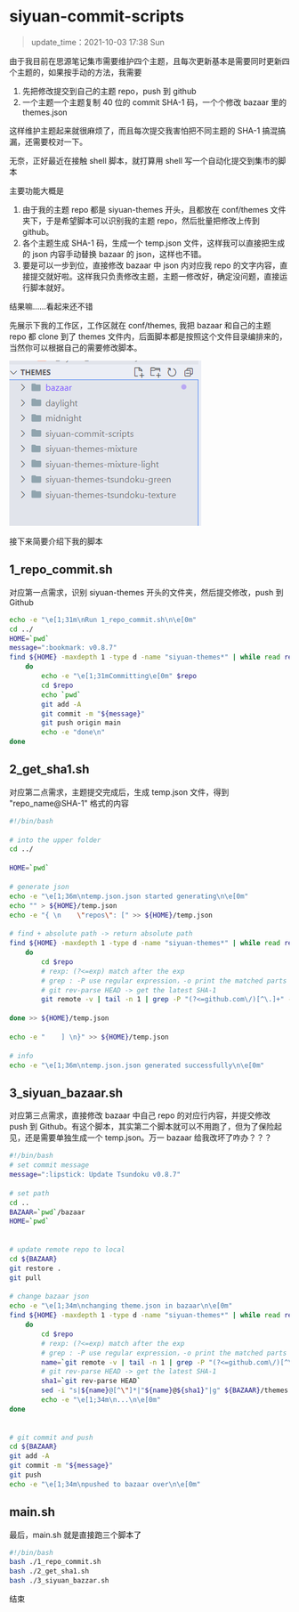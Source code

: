 # siyuan-commit-scripts

> update_time：2021-10-03 17:38 Sun

由于我目前在思源笔记集市需要维护四个主题，且每次更新基本是需要同时更新四个主题的，如果按手动的方法，我需要

1. 先把修改提交到自己的主题 repo，push 到 github
2. 一个主题一个主题复制 40 位的 commit SHA-1 码，一个个修改 bazaar 里的 themes.json

这样维护主题起来就很麻烦了，而且每次提交我害怕把不同主题的 SHA-1 搞混搞漏，还需要校对一下。

无奈，正好最近在接触 shell 脚本，就打算用 shell 写一个自动化提交到集市的脚本

主要功能大概是

1. 由于我的主题 repo 都是 siyuan-themes 开头，且都放在 conf/themes 文件夹下，于是希望脚本可以识别我的主题 repo，然后批量把修改上传到 github。
2. 各个主题生成 SHA-1 码，生成一个 temp.json 文件，这样我可以直接把生成的 json 内容手动替换 bazaar 的 json，这样也不错。
3. 要是可以一步到位，直接修改 bazaar 中 json 内对应我 repo 的文字内容，直接提交就好啦。这样我只负责修改主题，主题一修改好，确定没问题，直接运行脚本就好。

结果嘛……看起来还不错

先展示下我的工作区，工作区就在 conf/themes, 我把 bazaar 和自己的主题 repo 都 clone 到了 themes 文件内，后面脚本都是按照这个文件目录编排来的，当然你可以根据自己的需要修改脚本。

![](assets/README_2021-10-03-17-39-31.png)

接下来简要介绍下我的脚本

## 1_repo_commit.sh

对应第一点需求，识别 siyuan-themes 开头的文件夹，然后提交修改，push 到 Github

```bash
echo -e "\e[1;31m\nRun 1_repo_commit.sh\n\e[0m" 
cd ../
HOME=`pwd`
message=":bookmark: v0.8.7"
find ${HOME} -maxdepth 1 -type d -name "siyuan-themes*" | while read repo;
    do  
        echo -e "\e[1;31mCommitting\e[0m" $repo
        cd $repo
        echo `pwd`
        git add -A
        git commit -m "${message}"
        git push origin main
        echo -e "done\n"
done
```

## 2_get_sha1.sh

对应第二点需求，主题提交完成后，生成 temp.json 文件，得到 "repo_name@SHA-1" 格式的内容

```bash
#!/bin/bash

# into the upper folder
cd ../

HOME=`pwd`

# generate json
echo -e "\e[1;36m\ntemp.json.json started generating\n\e[0m"
echo "" > ${HOME}/temp.json
echo -e "{ \n    \"repos\": [" >> ${HOME}/temp.json

# find + absolute path -> return absolute path
find ${HOME} -maxdepth 1 -type d -name "siyuan-themes*" | while read repo;
    do  
        cd $repo
        # rexp: (?<=exp) match after the exp
        # grep : -P use regular expression，-o print the matched parts
        # git rev-parse HEAD -> get the latest SHA-1
        git remote -v | tail -n 1 | grep -P "(?<=github.com\/)[^\.]+" -o | xargs -i echo "    \"{}@`git rev-parse HEAD`\","  

done >> ${HOME}/temp.json

echo -e "    ] \n}" >> ${HOME}/temp.json

# info
echo -e "\e[1;36m\ntemp.json.json generated successfully\n\e[0m"

```

## 3_siyuan_bazaar.sh

对应第三点需求，直接修改 bazaar 中自己 repo 的对应行内容，并提交修改 push 到 Github。有这个脚本，其实第二个脚本就可以不用跑了，但为了保险起见，还是需要单独生成一个 temp.json。万一 bazaar 给我改坏了咋办？？？

```bash
#!/bin/bash
# set commit message
message=":lipstick: Update Tsundoku v0.8.7"

# set path
cd ..
BAZAAR=`pwd`/bazaar
HOME=`pwd`


# update remote repo to local
cd ${BAZAAR}
git restore .
git pull

# change bazaar json
echo -e "\e[1;34m\nchanging theme.json in bazaar\n\e[0m"
find ${HOME} -maxdepth 1 -type d -name "siyuan-themes*" | while read repo;
    do  
        cd $repo
        # rexp: (?<=exp) match after the exp
        # grep : -P use regular expression，-o print the matched parts
        name=`git remote -v | tail -n 1 | grep -P "(?<=github.com\/)[^\.]+" -o`
        # git rev-parse HEAD -> get the latest SHA-1
        sha1=`git rev-parse HEAD`
        sed -i "s|${name}@[^\"]*|"${name}@${sha1}"|g" ${BAZAAR}/themes.json 
        echo -e "\e[1;34m\n...\n\e[0m"
done 


# git commit and push 
cd ${BAZAAR}
git add -A
git commit -m "${message}"
git push
echo -e "\e[1;34m\npushed to bazaar over\n\e[0m"
```


## main.sh

最后，main.sh 就是直接跑三个脚本了

```bash
#!/bin/bash
bash ./1_repo_commit.sh
bash ./2_get_sha1.sh
bash ./3_siyuan_bazzar.sh
```

结束
